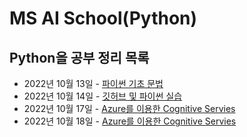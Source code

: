 # MS AI School(Python)

## Python을 공부 정리 목록
- 2022년 10월 13일 - [파이썬 기초 문법](https://github.com/kcw0331/Python/tree/main/Samples_20221013) 
- 2022년 10월 14일 - [깃허브 및 파이썬 실습](https://github.com/kcw0331/Python/tree/main/Samples)
- 2022년 10월 17일 - [Azure를 이용한 Cognitive Servies](https://github.com/kcw0331/Python/tree/main/Cognitive_Servies(Azure))
- 2022년 10월 18일 - [Azure를 이용한 Cognitive Servies](https://github.com/kcw0331/Python/tree/main/Cognitive_Servies(Azure))
